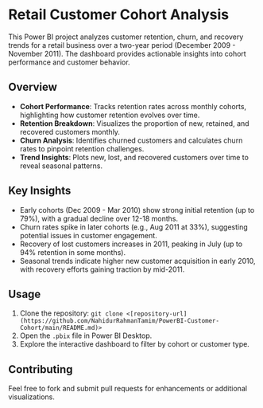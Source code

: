 # Retail Customer Cohort Analysis

This Power BI project analyzes customer retention, churn, and recovery trends for a retail business over a two-year period (December 2009 - November 2011). The dashboard provides actionable insights into cohort performance and customer behavior.

## Overview
- **Cohort Performance**: Tracks retention rates across monthly cohorts, highlighting how customer retention evolves over time.
- **Retention Breakdown**: Visualizes the proportion of new, retained, and recovered customers monthly.
- **Churn Analysis**: Identifies churned customers and calculates churn rates to pinpoint retention challenges.
- **Trend Insights**: Plots new, lost, and recovered customers over time to reveal seasonal patterns.

## Key Insights
- Early cohorts (Dec 2009 - Mar 2010) show strong initial retention (up to 79%), with a gradual decline over 12-18 months.
- Churn rates spike in later cohorts (e.g., Aug 2011 at 33%), suggesting potential issues in customer engagement.
- Recovery of lost customers increases in 2011, peaking in July (up to 94% retention in some months).
- Seasonal trends indicate higher new customer acquisition in early 2010, with recovery efforts gaining traction by mid-2011.

## Usage
1. Clone the repository: `git clone <[repository-url](https://github.com/NahidurRahmanTamim/PowerBI-Customer-Cohort/main/README.md)>`
2. Open the `.pbix` file in Power BI Desktop.
3. Explore the interactive dashboard to filter by cohort or customer type.

## Contributing
Feel free to fork and submit pull requests for enhancements or additional visualizations.

